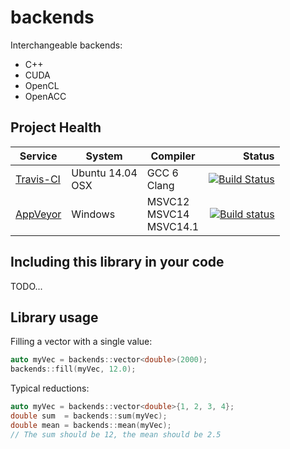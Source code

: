 # backends
Interchangeable backends:
- C++
- CUDA
- OpenCL
- OpenACC


## Project Health

| Service | System | Compiler | Status |
| ------- | ------ | -------- | -----: |
|  [Travis-CI](https://travis-ci.org/Trick-17/backends) | Ubuntu 14.04<br>OSX | GCC 6<br>Clang | [![Build Status](https://travis-ci.org/Trick-17/backends.svg?branch=master)](https://travis-ci.org/Trick-17/backends) |
|  [AppVeyor](https://ci.appveyor.com/project/Trick-17/backends) | Windows | MSVC12 <br/> MSVC14 <br/> MSVC14.1 | [![Build status](https://ci.appveyor.com/api/projects/status/k7d43bdnl80kwuq2?svg=true)](https://ci.appveyor.com/project/Trick-17/backends) |


## Including this library in your code

TODO...


## Library usage

Filling a vector with a single value:
```C++
auto myVec = backends::vector<double>(2000);
backends::fill(myVec, 12.0);
```

Typical reductions:
```C++
auto myVec = backends::vector<double>{1, 2, 3, 4};
double sum  = backends::sum(myVec);
double mean = backends::mean(myVec);
// The sum should be 12, the mean should be 2.5
```